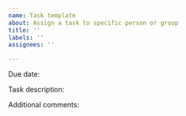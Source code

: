 ```yaml
---
name: Task template
about: Assign a task to specific person or group
title: ''
labels: ''
assignees: ''

---
```


Due date: 

Task description:

Additional comments:
